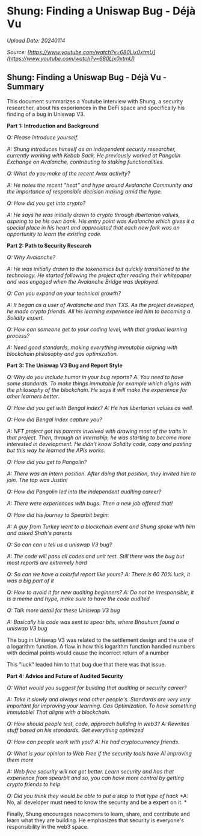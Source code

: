 # Shung: Finding a Uniswap Bug - Déjà Vu

*Upload Date: 20240114*

*Source: [https://www.youtube.com/watch?v=680Ljx0xtmU](https://www.youtube.com/watch?v=680Ljx0xtmU)*


## Shung: Finding a Uniswap Bug - Déjà Vu - Summary

This document summarizes a Youtube interview with Shung, a security researcher, about his experiences in the DeFi space and specifically his finding of a bug in Uniswap V3.

**Part 1: Introduction and Background**

*Q: Please introduce yourself.*

*A: Shung introduces himself as an independent security researcher, currently working with Kebab Sack. He previously worked at Pangolin Exchange on Avalanche, contributing to staking functionalities.*

*Q: What do you make of the recent Avax activity?*

*A: He notes the recent "heat" and hype around Avalanche Community and the importance of responsible decision making amid the hype.*

*Q: How did you get into crypto?*

*A: He says he was initially drawn to crypto through libertarian values, aspiring to be his own bank.  His entry point was Avalanche which gives it a special place in his heart and appreciated that each new fork was an opportunity to learn the existing code.*

**Part 2: Path to Security Research**

*Q: Why Avalanche?*

*A: He was initially drawn to the tokenomics but quickly transitioned to the technology.  He started following the project after reading their whitepaper and was engaged when the Avalanche Bridge was deployed.*

*Q: Can you expand on your technical growth?*

*A: It began as a user of Avalanche and then TXS. As the project developed, he made crypto friends. All his learning experience led him to becoming a Solidity expert.*

*Q: How can someone get to your coding level, with that gradual learning process?*

*A: Need good standards, making everything immutable aligning with blockchain philosophy and gas optimization.*

**Part 3: The Uniswap V3 Bug and Report Style**

*Q: Why do you include humor in your bug reports?*
*A: You need to have some standards. To make things immutable for example which aligns with the philosophy of the blockchain. He says it will make the experience for other learners better*.

*Q: How did you get with Bengal index?*
*A: He has libertarian values as well.*

*Q: How did Bengal index capture you?*

*A: NFT project got his parents involved with drawing most of the traits in that project.  Then, through an internship, he was starting to become more interested in development. He didn't know Solidity code, copy and pasting but this way he learned the APIs works*.

*Q: How did you get to Pangolin?*

*A: There was an intern position. After doing that position, they invited him to join. The top was Justin!*

*Q: How did Pangolin led into the independent auditing career?*

*A: There were experiences with bugs. Then a new job offered that!*

*Q: How did his journey to Spearbit begin*:

*A: A guy from Turkey went to a blockchain event and Shung spoke with him and asked Shah's parents*

*Q: So can can u tell us a uniswap V3 bug?*

*A: The code will pass all codes and unit test. Still there was the bug but most reports are extremely hard*

*Q: So can we have a colorful report like yours?*
*A: There is 60 70% luck, it was a big part of it*

*Q: How to avoid it for new auditing beginners?*
*A: Do not be irresponsible, it is a meme and hype, make sure to have the code audited*

*Q: Talk more detail for these Uniswap V3 bug*

*A: Basically his code was sent to spear bits, where Bhauhum found a uniswap V3 bug*

The bug in Uniswap V3 was related to the settlement design and the use of a logarithm function. A flaw in how this logarithm function handled numbers with decimal points would cause the incorrect return of a number

This "luck" leaded him to that bug due that there was that issue.

**Part 4: Advice and Future of Audited Security**

*Q: What would you suggest for building that auditing or security career?*

*A: Take it slowly and always read other people's. Standards are very very important for improving your learning. Gas Optimization.
To have something immutable! That aligns with a blockchain.*

*Q: How should people test, code, approach building in web3?*
*A: Rewrites stuff based on his standards. Get everything optimized*

*Q: How can people work with you?*
*A: He had cryptocurrency friends.*

*Q: What is your opinion to Web Free if the security tools have AI improving them more*

*A: Web free security will not get better. Learn security and has that experience from spearbit and so, you can have more control by getting crypto friends to help*

*Q: Did you think they would be able to put a stop to that type of hack*
*A: No, all developer must need to know the security and be a expert on it. *

Finally, Shung encourages newcomers to learn, share, and contribute and learn what they are building. He emphasizes that security is everyone's responsibility in the web3 space.

